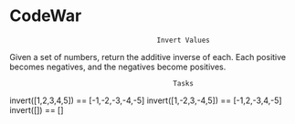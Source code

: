 # CodeWar
                                        Invert Values

Given a set of numbers, return the additive inverse of each. Each positive becomes negatives, and the negatives become positives.

                                            Tasks
invert([1,2,3,4,5]) == [-1,-2,-3,-4,-5]
invert([1,-2,3,-4,5]) == [-1,2,-3,4,-5]
invert([]) == []